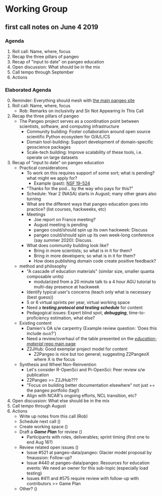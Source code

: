 # Working Group 

## first call notes on June 4 2019

### Agenda

1. Roll call: Name, where, focus
2. Recap the three pillars of pangeo
3. Recap of "input to date" on pangeo education
4. Open discussion: What should be in the mix
5. Call tempo through September
6. Actions

### Elaborated Agenda

0. Reminder: Everything should mesh with [the main pangeo site](http://pangeo.io/)
1. Roll call: Name, where, focus
    - Rob: Remarks on inclusivity and Sir Not Appearing In This Call
2. Recap the three pillars of pangeo
    - The Pangeo project serves as a coordination point between scientists, software, and computing infrastructure 
      - Community building: Foster collaboration around open source scientific Python ecosystem for O/A/L/CS
      - Domain tool-building: Support development of domain-specific geoscience packages
      - Scale-tech building: Improve scalability of these tools, i.e. operate on large datasets
3. Recap of "input to date" on pangeo education
    - Practical considerations
      - To work on this requires support of some sort; what is pending? what might we apply for?
        - Example (past): [NSF 19-524](https://www.nsf.gov/publications/pub_summ.jsp?WT.z_pims_id=505342&ods_key=nsf19524)
      - "Thanks for the pod... by the way who pays for this?"
      - Schedule: Year 2 (NASA) starts in August; many other gears also turning
      - What are the different ways that pangeo education goes into practice? (list courses, hackweeks, etc)
      - Meetings
        - Joe report on France meeting?
        - August meeting is pending
        - pangeo could/should spin up its own hackweek: Discuss
        - pangeo could/should spin up its own week-long conference (say summer 2020): Discuss.
      - What does community building look like? 
        - Bring in more scientists; so what is in it for them?
        - Bring in more developers; so what is in it for them?
        - How does publishing domain code create positive feedback?
    - method and philosophy
      - "A cascade of education materials" (similar size, smaller quanta composable units)
        - modularized from a 20 minute talk to a 4 hour AGU tutorial to multi-day presence at hackweek 
      - Identify typical user's concerns (teach only what is necessary (best guess))
      - 5 or 6 virtual sprints per year, virtual working space
      - Need a ***testing protocol and testing schedule*** for content
      - Pedagogical issues: Expert blind spot, ***debugging***, time-to-proficiency estimation, what else?
    - Existing content
      - Damien's OA s/w carpentry (Example review question: 'Does this include `dask`?')
      - Need a review/overhaul of the table presented on the 
[*education-material* repo main page](https://github.com/pangeo-data/education-material)
      - Z2JHub: Good exemplar project model for content
        - Z2Pangeo is nice but too general; suggesting Z2PangeoX where X is the focus
    - Synthesis and Wheel Non-Reinvention
      - Let's consider R-OpenSci and Pi-OpenSci: Peer review s/w publication
      - Z2Pangeo >> Z2JHub???
      - "Focus on building better documentation elsewhere" not just += the pangeo portfolio (tag!)
      - Align with NCAR's ongoing efforts, NCL transition, etc?
4. Open discussion: What else should be in the mix
5. Call tempo through August
6. Actions
    - Write up notes from this call (Rob)
    - Schedule next call ()
    - Create working space ()
    - Draft a ***Game Plan*** for review ()
      - Participants with roles, deliverables; sprint timing (first one to end Aug 16?)
    - Review related open issues ()
      - Issue #521 at pangeo-data/pangeo: Glacier model proposal by fmaussion: Follow-up?
      - Issue #440 at pangeo-data/pangeo: Resources for education events: We need an owner for this sub-topic (especially load testing)
      - Issues #411 and #575 require review with follow-up with contributors >> Game Plan
    - Other? ()

